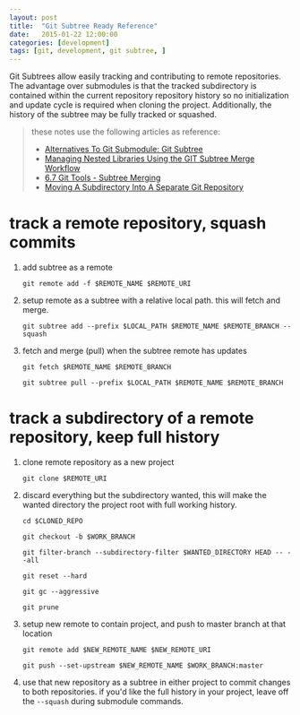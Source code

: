 ```yaml
---
layout: post
title:  "Git Subtree Ready Reference"
date:   2015-01-22 12:00:00
categories: [development]
tags: [git, development, git subtree, ]
---
```


Git Subtrees allow easily tracking and contributing to remote repositories.  The advantage over submodules is that the tracked subdirectory is contained within the current repository repository history so no initialization and update cycle is required when cloning the project.  Additionally, the history of the subtree may be fully tracked or squashed.

> these notes use the following articles as reference:
> 
> * [Alternatives To Git Submodule: Git Subtree](http://blogs.atlassian.com/2013/05/alternatives-to-git-submodule-git-subtree/)
> * [Managing Nested Libraries Using the GIT Subtree Merge Workflow](http://www.codeproject.com/Articles/562949/ManagingplusNestedplusLibrariesplusUsingplustheplu)
> * [6.7 Git Tools - Subtree Merging](http://git-scm.com/book/en/v1/Git-Tools-Subtree-Merging)
> * [Moving A Subdirectory Into A Separate Git Repository](http://airbladesoftware.com/notes/moving-a-subdirectory-into-a-separate-git-repository/)

# track a remote repository, squash commits

1. add subtree as a remote

    `git remote add -f $REMOTE_NAME $REMOTE_URI`

2. setup remote as a subtree with a relative local path.  this will fetch and merge.

    `git subtree add --prefix $LOCAL_PATH $REMOTE_NAME $REMOTE_BRANCH --squash`

3. fetch and merge (pull) when the subtree remote has updates

    `git fetch $REMOTE_NAME $REMOTE_BRANCH`

    `git subtree pull --prefix $LOCAL_PATH $REMOTE_NAME $REMOTE_BRANCH`

# track a subdirectory of a remote repository, keep full history

1. clone remote repository as a new project

    `git clone $REMOTE_URI`

2. discard everything but the subdirectory wanted, this will make the wanted directory the project root with full working history.

    `cd $CLONED_REPO`

    `git checkout -b $WORK_BRANCH`

    `git filter-branch --subdirectory-filter $WANTED_DIRECTORY HEAD -- --all`

    `git reset --hard`

    `git gc --aggressive`

    `git prune`

3. setup new remote to contain project, and push to master branch at that location

    `git remote add $NEW_REMOTE_NAME $NEW_REMOTE_URI`

    `git push --set-upstream $NEW_REMOTE_NAME $WORK_BRANCH:master`

4. use that new repository as a subtree in either project to commit changes to both repositories.  if you'd like the full history in your project, leave off the `--squash` during submodule commands.
